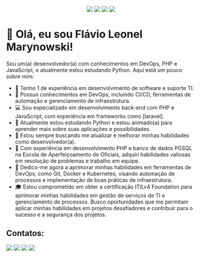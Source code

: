 <!-- Início do README.md -->

<p align="center">
  <img src="https://img.shields.io/badge/DevOps-%2312100E.svg?logo=devops&style=for-the-badge" />
  <img src="https://img.shields.io/badge/PHP-%23777BB4.svg?logo=php&logoColor=white&style=for-the-badge" />
  <img src="https://img.shields.io/badge/Python-%233776AB.svg?logo=python&logoColor=white&style=for-the-badge" />
  <img src="https://img.shields.io/badge/JavaScript-%23F7DF1E.svg?logo=javascript&logoColor=white&style=for-the-badge" />
</p>

# 👋 Olá, eu sou Flávio Leonel Marynowski!

Sou um(a) desenvolvedor(a) com conhecimentos em DevOps, PHP e JavaScript, e atualmente estou estudando Python. Aqui está um pouco sobre mim:

- 🚀 Tenho 1 de experiência em desenvolvimento de software e suporte TI.
- 🤖 Possuo conhecimentos em DevOps, incluindo CI/CD, ferramentas de automação e gerenciamento de infraestrutura.
- 💻 Sou especializado em desenvolvimento back-end com PHP e JavaScript, com experiência em frameworks como [laravel].
- 🐍 Atualmente estou estudando Python e estou animado(a) para aprender mais sobre suas aplicações e possibilidades.
- 🌟 Estou sempre buscando me atualizar e melhorar minhas habilidades como desenvolvedor(a).
- 🏢 Com experiência em desenvolvimento PHP e banco de dados PGSQL na Escola de Aperfeiçoamento de Oficiais, adquiri habilidades valiosas em resolução de problemas e trabalho em equipe.
- 🤖 Dedico-me agora a aprimorar minhas habilidades em ferramentas de DevOps, como Git, Docker e Kubernetes, visando automação de processos e implementação de boas práticas de infraestrutura.
- 🎓 Estou comprometido em obter a certificação ITILv4 Foundation para aprimorar minhas habilidades em gestão de serviços de TI e gerenciamento de processos. Busco oportunidades que me permitam aplicar minhas habilidades em projetos desafiadores e contribuir para o sucesso e a segurança dos projetos.

## Contatos:

<div>
<a href="https://instagram.com/frevoleo" target="_blank"><img src="https://img.shields.io/badge/-Instagram-%23E4405F?style=for-the-badge&logo=instagram&logoColor=white" target="_blank"></a>
<a href="https://api.whatsapp.com/send?phone=5521971320278" target="_blank"><img src="https://img.shields.io/badge/WhatsApp-25D366?style=for-the-badge&logo=whatsapp&logoColor=white" target="_blank"></a>
<a href = "mailto:flavioleoempresarial@gmail.com"><img src="https://img.shields.io/badge/Gmail-D14836?style=for-the-badge&logo=gmail&logoColor=white" target="_blank"></a>
<a href="https://www.linkedin.com/in/flavioleo" target="_blank"><img src="https://img.shields.io/badge/-LinkedIn-%230077B5?style=for-the-badge&logo=linkedin&logoColor=white" target="_blank"></a>   
</div>

<!-- Fim do README.md -->
